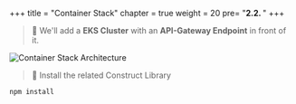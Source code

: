 +++
title = "Container Stack"
chapter = true
weight = 20
pre= "<b>2.2. </b>"
+++


> 🎯 We'll add a **EKS Cluster** with an **API-Gateway Endpoint** in front of it.

![Container Stack Architecture](/images/container-typescript/container-stack.png)

> 🎯 Install the related Construct Library

```
npm install
```
